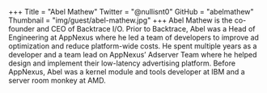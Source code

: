 +++
Title = "Abel Mathew"
Twitter = "@nullisnt0"
GitHub = "abelmathew"
Thumbnail = "img/guest/abel-mathew.jpg"
+++
Abel Mathew is the co-founder and CEO of Backtrace I/O. Prior to Backtrace, Abel was a Head of Engineering at AppNexus where he led a team of developers to improve ad optimization and reduce platform-wide costs. He spent multiple years as a developer and a team lead on AppNexus’ Adserver Team where he helped design and implement their low-latency advertising platform. Before AppNexus, Abel was a kernel module and tools developer at IBM and a server room monkey at AMD.